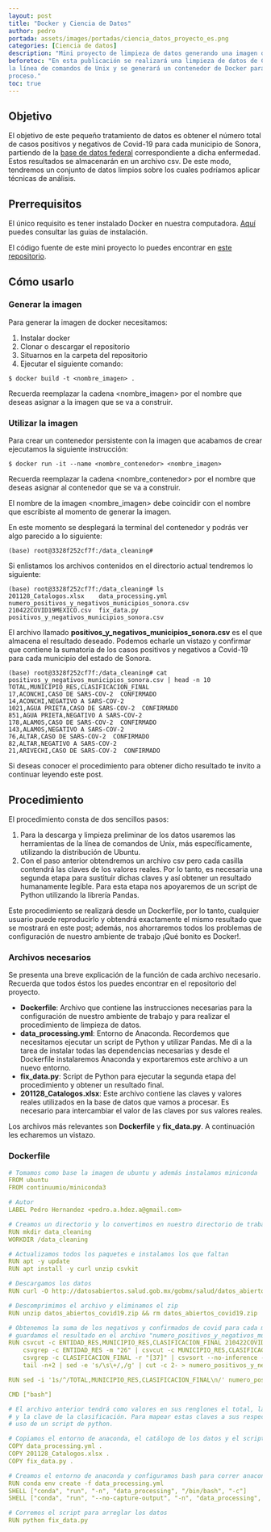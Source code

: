 ```yaml
---
layout: post
title: "Docker y Ciencia de Datos"
author: pedro
portada: assets/images/portadas/ciencia_datos_proyecto_es.png
categories: [Ciencia de datos]
description: "Mini proyecto de limpieza de datos generando una imagen de Docker."
beforetoc: "En esta publicación se realizará una limpieza de datos de Covid-19 en México utilizando
la línea de comandos de Unix y se generará un contenedor de Docker para la reproducibilidad del 
proceso."
toc: true
---
```


## Objetivo

El objetivo de este pequeño tratamiento de datos es obtener el número total de casos positivos
y negativos de Covid-19 para cada municipio de Sonora, partiendo de la [base de datos federal](https://www.gob.mx/salud/documentos/datos-abiertos-152127) correspondiente a dicha enfermedad. Estos resultados se almacenarán en un archivo
csv. De este modo, tendremos un conjunto de datos limpios sobre los cuales podríamos aplicar
técnicas de análisis.

## Prerrequisitos

El único requisito es tener instalado Docker en nuestra computadora. [Aquí](https://docs.docker.com/get-docker/) puedes consultar las guías
de instalación.

El código fuente de este mini proyecto lo puedes encontrar en [este repositorio](https://github.com/Pedro-Hdez/DataScienceAndDockerMiniProject).

## Cómo usarlo

### Generar la imagen

Para generar la imagen de docker necesitamos:

1. Instalar docker
2. Clonar o descargar el repositorio
3. Situarnos en la carpeta del repositorio
4. Ejecutar el siguiente comando:

```console
$ docker build -t <nombre_imagen> .
```

Recuerda reemplazar la cadena <nombre_imagen> por el nombre que deseas asignar a la imagen que se va a construir.

### Utilizar la imagen

Para crear un contenedor persistente con la imagen que acabamos de crear ejecutamos la siguiente instrucción:

```console
$ docker run -it --name <nombre_contenedor> <nombre_imagen>
```

Recuerda reemplazar la cadena <nombre_contenedor> por el nombre que deseas asignar al contenedor que se va a construir.

El nombre de la imagen <nombre_imagen> debe coincidir con el nombre que escribiste al momento de generar la imagen.

En este momento se desplegará la terminal del contenedor y podrás ver algo parecido a lo siguiente:

```console
(base) root@3328f252cf7f:/data_cleaning#
```

Si enlistamos los archivos contenidos en el directorio actual tendremos lo siguiente:

```console
(base) root@3328f252cf7f:/data_cleaning# ls
201128_Catalogos.xlsx	 data_processing.yml  numero_positivos_y_negativos_municipios_sonora.csv
210422COVID19MEXICO.csv  fix_data.py	      positivos_y_negativos_municipios_sonora.csv
```

El archivo llamado **positivos_y_negativos_municipios_sonora.csv** es el que almacena el resultado deseado. Podemos echarle un vistazo y confirmar que contiene la sumatoria de los casos positivos y negativos a Covid-19 para cada municipio del estado de Sonora.

```console
(base) root@3328f252cf7f:/data_cleaning# cat positivos_y_negativos_municipios_sonora.csv | head -n 10
TOTAL,MUNICIPIO_RES,CLASIFICACION_FINAL
17,ACONCHI,CASO DE SARS-COV-2  CONFIRMADO
14,ACONCHI,NEGATIVO A SARS-COV-2
1021,AGUA PRIETA,CASO DE SARS-COV-2  CONFIRMADO
851,AGUA PRIETA,NEGATIVO A SARS-COV-2
178,ALAMOS,CASO DE SARS-COV-2  CONFIRMADO
143,ALAMOS,NEGATIVO A SARS-COV-2
76,ALTAR,CASO DE SARS-COV-2  CONFIRMADO
82,ALTAR,NEGATIVO A SARS-COV-2
21,ARIVECHI,CASO DE SARS-COV-2  CONFIRMADO
```

Si deseas conocer el procedimiento para obtener dicho resultado te invito a continuar leyendo este post.

## Procedimiento

El procedimiento consta de dos sencillos pasos:

1. Para la descarga y limpieza preliminar de los datos usaremos las herramientas de la línea de comandos de Unix, más específicamente, utilizando la distribución de Ubuntu.
2. Con el paso anterior obtendremos un archivo csv pero cada casilla contendrá las claves de los valores reales. Por lo tanto, es necesaria una segunda etapa para sustituir dichas claves y así obtener un resultado humanamente legible. Para esta etapa nos apoyaremos de un script de Python utilizando la librería Pandas.

Este procedimiento se realizará desde un Dockerfile, por lo tanto, cualquier usuario puede reproducirlo y obtendrá exactamente el mismo resultado que se mostrará en este post; además, nos ahorraremos todos los problemas de configuración de nuestro ambiente de trabajo ¡Qué bonito es Docker!.

### Archivos necesarios

Se presenta una breve explicación de la función de cada archivo necesario. Recuerda que todos éstos los puedes encontrar en el repositorio del proyecto.

- **Dockerfile**: Archivo que contiene las instrucciones necesarias para la configuración de nuestro ambiente de trabajo y para realizar el procedimiento de limpieza de datos.
- **data_processing.yml**: Entorno de Anaconda. Recordemos que necesitamos ejecutar un script de Python y utilizar Pandas. Me di a la tarea de instalar todas las dependencias necesarias y desde el Dockerfile instalaremos Anaconda y exportaremos este archivo a un nuevo entorno.
- **fix_data.py**: Script de Python para ejecutar la segunda etapa del procedimiento y obtener un resultado final.
- **201128_Catalogos.xlsx**: Este archivo contiene las claves y valores reales utilizados en la base de datos que vamos a procesar. Es necesario para intercambiar el valor de las claves por sus valores reales.

Los archivos más relevantes son **Dockerfile** y **fix_data.py**. A continuación les echaremos un vistazo.

### Dockerfile

```yml
# Tomamos como base la imagen de ubuntu y además instalamos miniconda
FROM ubuntu
FROM continuumio/miniconda3

# Autor
LABEL Pedro Hernandez <pedro.a.hdez.a@gmail.com>

# Creamos un directorio y lo convertimos en nuestro directorio de trabajo
RUN mkdir data_cleaning
WORKDIR /data_cleaning

# Actualizamos todos los paquetes e instalamos los que faltan
RUN apt -y update
RUN apt install -y curl unzip csvkit

# Descargamos los datos
RUN curl -O http://datosabiertos.salud.gob.mx/gobmx/salud/datos_abiertos/datos_abiertos_covid19.zip

# Descomprimimos el archivo y eliminamos el zip
RUN unzip datos_abiertos_covid19.zip && rm datos_abiertos_covid19.zip

# Obtenemos la suma de los negativos y confirmados de covid para cada municipio de Sonora y
# guardamos el resultado en el archivo "numero_positivos_y_negativos_municipios_sonora.csv"
RUN csvcut -c ENTIDAD_RES,MUNICIPIO_RES,CLASIFICACION_FINAL 210422COVID19MEXICO.csv | \
    csvgrep -c ENTIDAD_RES -m "26" | csvcut -c MUNICIPIO_RES,CLASIFICACION_FINAL | \
    csvgrep -c CLASIFICACION_FINAL -r "[37]" | csvsort --no-inference -c 1,2 | uniq -c | \
    tail -n+2 | sed -e 's/\s\+/,/g' | cut -c 2- > numero_positivos_y_negativos_municipios_sonora.csv

RUN sed -i '1s/^/TOTAL,MUNICIPIO_RES,CLASIFICACION_FINAL\n/' numero_positivos_y_negativos_municipios_sonora.csv

CMD ["bash"]

# El archivo anterior tendrá como valores en sus renglones el total, las claves de los municipios
# y la clave de la clasificación. Para mapear estas claves a sus respectivos valores haremos
# uso de un script de python.

# Copiamos el entorno de anaconda, el catálogo de los datos y el script para arreglar los datos
COPY data_processing.yml .
COPY 201128_Catalogos.xlsx .
COPY fix_data.py .

# Creamos el entorno de anaconda y configuramos bash para correr anaconda
RUN conda env create -f data_processing.yml
SHELL ["conda", "run", "-n", "data_processing", "/bin/bash", "-c"]
SHELL ["conda", "run", "--no-capture-output", "-n", "data_processing", "python", "fix_data.py"]

# Corremos el script para arreglar los datos
RUN python fix_data.py
```
